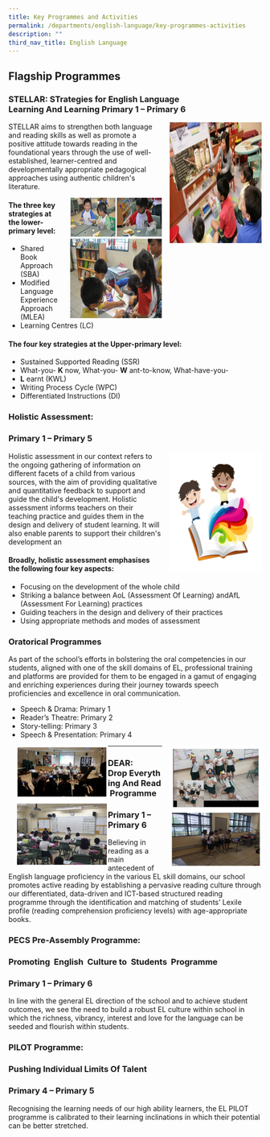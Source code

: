 ```yaml
---
title: Key Programmes and Activities
permalink: /departments/english-language/key-programmes-activities
description: ""
third_nav_title: English Language
---
```

Flagship Programmes
-------------------

### **STELLAR:** **STrategies for English Language Learning And Learning Primary 1 – Primary 6** 

<img src="/images/STELLAR1.jpg" style="width:183px;height:240px;margin-left:15px;" align = "right">

STELLAR aims to strengthen both language and reading skills as well as promote a positive attitude towards reading in the foundational years through the use of well-established, learner-centred and developmentally appropriate pedagogical approaches using authentic children's literature.

<img src="/images/STELLAR2.png" style="width:183px;height:240px;margin-left:15px;" align = "right">

#### **The three key strategies at the lower-primary level:**

*   Shared Book Approach (SBA)
*   Modified Language Experience Approach (MLEA)
*   Learning Centres (LC)

#### **The four key strategies at the Upper-primary level:**

*   Sustained Supported Reading (SSR)
*   What-you- **K** now, What-you- **W** ant-to-know, What-have-you-
*   **L** earnt (KWL)
*   Writing Process Cycle (WPC)
*   Differentiated Instructions (DI)

### Holistic Assessment: 

### **Primary 1 – Primary 5**

<img src="/images/HolisticAssesment.png" style="width:183px;height:240px;margin-left:15px;" align = "right">

Holistic assessment in our context refers to the ongoing gathering of information on different facets of a child from various sources, with the aim of providing qualitative and quantitative feedback to support and guide the child's development. Holistic assessment informs teachers on their teaching practice and guides them in the design and delivery of student learning. It will also enable parents to support their children's development an

#### **Broadly, holistic assessment emphasises the following four key aspects:**

*   Focusing on the development of the whole child
*   Striking a balance between AoL (Assessment Of Learning) andAfL (Assessment For Learning) practices
*   Guiding teachers in the design and delivery of their practices
*   Using appropriate methods and modes of assessment

### Oratorical Programmes

As part of the school’s efforts in bolstering the oral competencies in our students, aligned with one of the skill domains of EL, professional training and platforms are provided for them to be engaged in a gamut of engaging and enriching experiences during their journey towards speech proficiencies and excellence in oral communication.

*   Speech & Drama: Primary 1
*   Reader’s Theatre: Primary 2
*   Story-telling: Primary 3
*   Speech & Presentation: Primary 4

<img src="/images/Oratical%20Programmes1.png" style="width:183px;height:240px;margin-left:15px;" align = "left">

<img src="/images/Oratical%20Programmes2.png" style="width:183px;height:240px;margin-left:15px;" align = "right">

****

### DEAR: **D**rop **E**verything **A**nd **R**ead Programme

### Primary 1 – Primary 6

Believing in reading as a main antecedent of English language proficiency in the various EL skill domains, our school promotes active reading by establishing a pervasive reading culture through our differentiated, data-driven and ICT-based structured reading programme through the identification and matching of students’ Lexile profile (reading comprehension proficiency levels) with age-appropriate books.


### PECS Pre-Assembly Programme:

### **P**romoting  **E**nglish  **C**ulture to  **S**tudents  Programme

### Primary 1 – Primary 6

In line with the general EL direction of the school and to achieve student outcomes, we see the need to build a robust EL culture within school in which the richness, vibrancy, interest and love for the language can be seeded and flourish within students.

  

### PILOT Programme:

### **P**ushing **I**ndividual **L**imits **O**f **T**alent

### Primary 4 – Primary 5

Recognising the learning needs of our high ability learners, the EL PILOT programme is calibrated to their learning inclinations in which their potential can be better stretched.